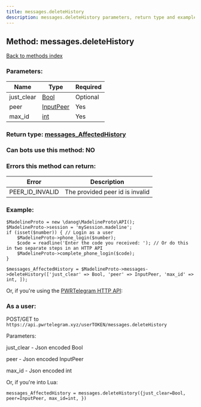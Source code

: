 ```yaml
---
title: messages.deleteHistory
description: messages.deleteHistory parameters, return type and example
---
```

## Method: messages.deleteHistory  
[Back to methods index](index.md)


### Parameters:

| Name     |    Type       | Required |
|----------|---------------|----------|
|just\_clear|[Bool](../types/Bool.md) | Optional|
|peer|[InputPeer](../types/InputPeer.md) | Yes|
|max\_id|[int](../types/int.md) | Yes|


### Return type: [messages\_AffectedHistory](../types/messages_AffectedHistory.md)

### Can bots use this method: **NO**


### Errors this method can return:

| Error    | Description   |
|----------|---------------|
|PEER_ID_INVALID|The provided peer id is invalid|


### Example:


```
$MadelineProto = new \danog\MadelineProto\API();
$MadelineProto->session = 'mySession.madeline';
if (isset($number)) { // Login as a user
    $MadelineProto->phone_login($number);
    $code = readline('Enter the code you received: '); // Or do this in two separate steps in an HTTP API
    $MadelineProto->complete_phone_login($code);
}

$messages_AffectedHistory = $MadelineProto->messages->deleteHistory(['just_clear' => Bool, 'peer' => InputPeer, 'max_id' => int, ]);
```

Or, if you're using the [PWRTelegram HTTP API](https://pwrtelegram.xyz):



### As a user:

POST/GET to `https://api.pwrtelegram.xyz/userTOKEN/messages.deleteHistory`

Parameters:

just_clear - Json encoded Bool

peer - Json encoded InputPeer

max_id - Json encoded int




Or, if you're into Lua:

```
messages_AffectedHistory = messages.deleteHistory({just_clear=Bool, peer=InputPeer, max_id=int, })
```

